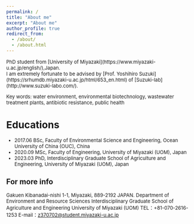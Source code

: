 ```yaml
---
permalink: /
title: "About me"
excerpt: "About me"
author_profile: true
redirect_from: 
  - /about/
  - /about.html
---
```


<font size="2">
PhD student from [University of Miyazaki](https://www.miyazaki-u.ac.jp/english/),Japan. <br>
I am extremely fortunate to be advised by [Prof. Yoshihiro Suzuki](https://srhumdb.miyazaki-u.ac.jp/html/653_en.html) of [Suzuki-lab](http://www.suzuki-labo.com/). <br>

Key words: water environment, environmental biotechnology, wastewater treatment plants, antibiotic resistance, public health <br>

Educations
======
- 2017.06 BSc, Faculty of Environmental Science and Engineering, Ocean University of China (OUC), China
- 2020.09 MSc, Faculty of Engineering, University of Miyazaki (UOM), Japan
- 2023.03 PhD, Interdisciplinary Graduate School of Agriculture and Engineering, University of Miyazaki (UOM), Japan


For more info
------
Gakuen Kibanadai-nishi 1-1, Miyazaki, 889-2192 JAPAN.
Department of Environment and Resource Sciences
Interdisciplinary Graduate School of Agriculture and Engineering
University of Miyazaki (UOM)
TEL：+81-070-2616-1253
E-mail：z370702@student.miyazaki-u.ac.jp
